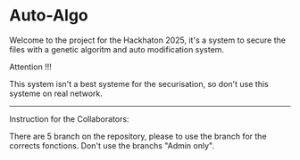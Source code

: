 # Auto-Algo

Welcome to the project for the Hackhaton 2025,
it's a system to secure the files with a genetic algoritm and auto modification system.


Attention !!!

This system isn't a best systeme for the securisation, so don't use this systeme on real network.

----------------------------------------------------------------------------------------------------------

Instruction for the Collaborators:

There are 5 branch on the repository, please to use the branch for the corrects fonctions.
Don't use the branchs "Admin only".
